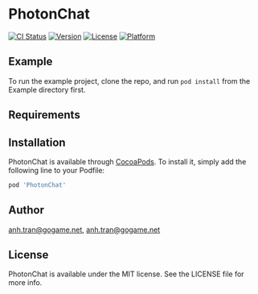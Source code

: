 # PhotonChat

[![CI Status](https://img.shields.io/travis/anh.tran@gogame.net/PhotonChat.svg?style=flat)](https://travis-ci.org/anh.tran@gogame.net/PhotonChat)
[![Version](https://img.shields.io/cocoapods/v/PhotonChat.svg?style=flat)](https://cocoapods.org/pods/PhotonChat)
[![License](https://img.shields.io/cocoapods/l/PhotonChat.svg?style=flat)](https://cocoapods.org/pods/PhotonChat)
[![Platform](https://img.shields.io/cocoapods/p/PhotonChat.svg?style=flat)](https://cocoapods.org/pods/PhotonChat)

## Example

To run the example project, clone the repo, and run `pod install` from the Example directory first.

## Requirements

## Installation

PhotonChat is available through [CocoaPods](https://cocoapods.org). To install
it, simply add the following line to your Podfile:

```ruby
pod 'PhotonChat'
```

## Author

anh.tran@gogame.net, anh.tran@gogame.net

## License

PhotonChat is available under the MIT license. See the LICENSE file for more info.
